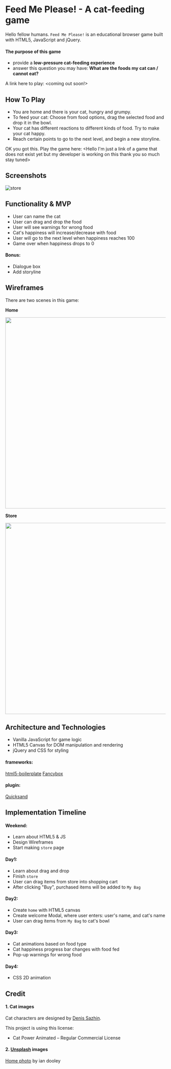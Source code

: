 # Feed Me Please! - A cat-feeding game

Hello fellow humans. `Feed Me Please!` is an educational browser game built with HTML5, JavaScript and jQuery.

#### The purpose of this game
- provide a **low-pressure cat-feeding experience**
- answer this question you may have: **What are the foods my cat can / cannot eat?**

A link here to play: <empty now> <coming out soon!>

## How To Play
- You are home and there is your cat, hungry and grumpy.
- To feed your cat: Choose from food options, drag the selected food and drop it in the bowl.
- Your cat has different reactions to different kinds of food. Try to make your cat happy.
- Reach certain points to go to the next level, and begin a new storyline.

OK you got this. Play the game here: <Hello I'm just a link of a game that does not exist yet but my developer is working on this thank you so much stay tuned>

## Screenshots
![store](https://res.cloudinary.com/devleg/image/upload/v1523878533/store_v1.png)

## Functionality & MVP
- User can name the cat
- User can drag and drop the food
- User will see warnings for wrong food
- Cat's happiness will increase/decrease with food
- User will go to the next level when happiness reaches 100
- Game over when happiness drops to 0

#### Bonus:
- Dialogue box
- Add storyline

## Wireframes
There are two scenes in this game:

**Home**

<img src="https://res.cloudinary.com/devleg/image/upload/v1523877409/home.png" width="600">

**Store**

 <img src="https://res.cloudinary.com/devleg/image/upload/v1523877388/store.png" width="600">

## Architecture and Technologies
- Vanilla JavaScript for game logic
- HTML5 Canvas for DOM manipulation and rendering
- jQuery and CSS for styling

#### frameworks:
[html5-boilerplate](https://html5boilerplate.com/)
[Fancybox](http://fancyapps.com/fancybox/3/)

#### plugin:
[Quicksand](https://razorjack.net/quicksand/)

## Implementation Timeline
#### Weekend:
- Learn about HTML5 & JS
- Design Wireframes
- Start making `store` page

#### Day1:
- Learn about drag and drop
- Finish `store`
- User can drag items from store into shopping cart
- After clicking "Buy", purchased items will be added to `My Bag`

#### Day2:
- Create `home` with HTML5 canvas
- Create welcome Modal, where user enters: user's name, and cat's name
- User can drag items from `My Bag` to cat's bowl

#### Day3:
- Cat animations based on food type
- Cat happiness progress bar changes with food fed
- Pop-up warnings for wrong food

#### Day4:
- CSS 2D animation

## Credit
#### 1. Cat images
Cat characters are designed by [Denis Sazhin](http://iconka.com/en/).

This project is using this license:
- Cat Power Animated – Regular Commercial License

#### 2. [Unsplash](https://unsplash.com/) images
[Home photo](https://unsplash.com/photos/_-JR5TxKNSo) by ian dooley
